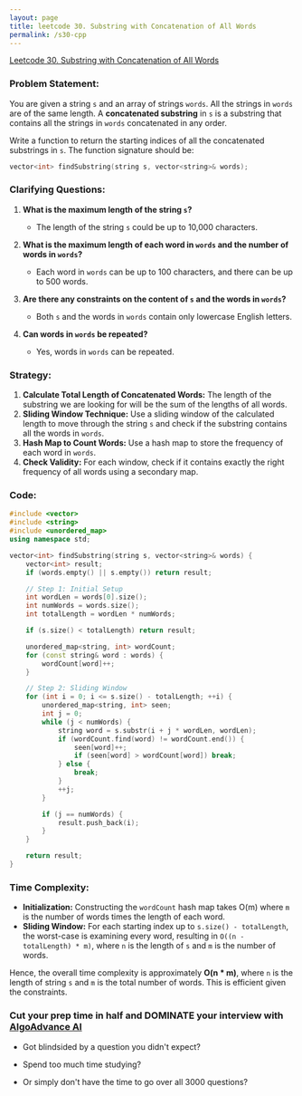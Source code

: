 ```yaml
---
layout: page
title: leetcode 30. Substring with Concatenation of All Words
permalink: /s30-cpp
---
```

[Leetcode 30. Substring with Concatenation of All Words](https://algoadvance.github.io/algoadvance/l30)
### Problem Statement:

You are given a string `s` and an array of strings `words`. All the strings in `words` are of the same length. A **concatenated substring** in `s` is a substring that contains all the strings in `words` concatenated in any order. 

Write a function to return the starting indices of all the concatenated substrings in `s`. The function signature should be:

```cpp
vector<int> findSubstring(string s, vector<string>& words);
```

### Clarifying Questions:

1. **What is the maximum length of the string `s`?**
   - The length of the string `s` could be up to 10,000 characters.

2. **What is the maximum length of each word in `words` and the number of words in `words`?**
   - Each word in `words` can be up to 100 characters, and there can be up to 500 words.

3. **Are there any constraints on the content of `s` and the words in `words`?**
   - Both `s` and the words in `words` contain only lowercase English letters.

4. **Can words in `words` be repeated?**
   - Yes, words in `words` can be repeated.

### Strategy:
1. **Calculate Total Length of Concatenated Words:** The length of the substring we are looking for will be the sum of the lengths of all words.
2. **Sliding Window Technique:** Use a sliding window of the calculated length to move through the string `s` and check if the substring contains all the words in `words`.
3. **Hash Map to Count Words:** Use a hash map to store the frequency of each word in `words`.
4. **Check Validity:** For each window, check if it contains exactly the right frequency of all words using a secondary map.

### Code:

```cpp
#include <vector>
#include <string>
#include <unordered_map>
using namespace std;

vector<int> findSubstring(string s, vector<string>& words) {
    vector<int> result;
    if (words.empty() || s.empty()) return result;

    // Step 1: Initial Setup
    int wordLen = words[0].size();
    int numWords = words.size();
    int totalLength = wordLen * numWords;

    if (s.size() < totalLength) return result;

    unordered_map<string, int> wordCount;
    for (const string& word : words) {
        wordCount[word]++;
    }

    // Step 2: Sliding Window
    for (int i = 0; i <= s.size() - totalLength; ++i) {
        unordered_map<string, int> seen;
        int j = 0;
        while (j < numWords) {
            string word = s.substr(i + j * wordLen, wordLen);
            if (wordCount.find(word) != wordCount.end()) {
                seen[word]++;
                if (seen[word] > wordCount[word]) break;
            } else {
                break;
            }
            ++j;
        }

        if (j == numWords) {
            result.push_back(i);
        }
    }

    return result;
}
```

### Time Complexity:

- **Initialization:** Constructing the `wordCount` hash map takes O(m) where `m` is the number of words times the length of each word.
- **Sliding Window:** For each starting index up to `s.size() - totalLength`, the worst-case is examining every word, resulting in `O((n - totalLength) * m)`, where `n` is the length of `s` and `m` is the number of words.
  
Hence, the overall time complexity is approximately **O(n * m)**, where `n` is the length of string `s` and `m` is the total number of words. This is efficient given the constraints.


### Cut your prep time in half and DOMINATE your interview with [AlgoAdvance AI](https://algoAdvance.com)

- Got blindsided by a question you didn't expect?

- Spend too much time studying?

- Or simply don't have the time to go over all 3000 questions?

